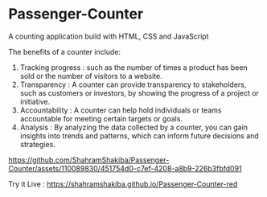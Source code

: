 # Passenger-Counter
A counting application build with HTML, CSS and JavaScript

The benefits of a counter include:
1. Tracking progress :
such as the number of times a product has been sold or the number of visitors to a website.
2. Transparency :
A counter can provide transparency to stakeholders, such as customers or investors, by showing the progress of a project or initiative.
3. Accountability :
A counter can help hold individuals or teams accountable for meeting certain targets or goals.
4. Analysis :
By analyzing the data collected by a counter, you can gain insights into trends and patterns, which can inform future decisions and strategies.

https://github.com/ShahramShakiba/Passenger-Counter/assets/110089830/451754d0-c7ef-4208-a8b9-226b3fbfd091

Try it Live : https://shahramshakiba.github.io/Passenger-Counter-red

